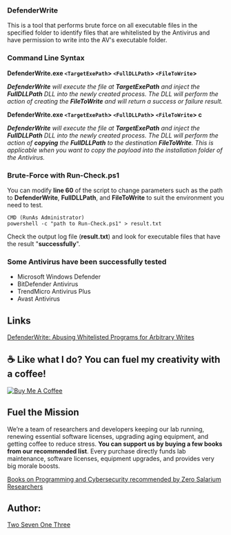 ### DefenderWrite

This is a tool that performs brute force on all executable files in the specified folder to identify files that are whitelisted by the Antivirus and have permission to write into the AV's executable folder.

### Command Line Syntax

**DefenderWrite.exe `<TargetExePath`> `<FullDLLPath`> `<FileToWrite`>**

*__DefenderWrite__ will execute the file at __TargetExePath__ and inject the __FullDLLPath__ DLL into the newly created process.
The DLL will perform the action of creating the __FileToWrite__ and will return a success or failure result.*

**DefenderWrite.exe `<TargetExePath`> `<FullDLLPath`> `<FileToWrite`> c**

*__DefenderWrite__ will execute the file at __TargetExePath__ and inject the __FullDLLPath__ DLL into the newly created process.
The DLL will perform the action of __copying__ the __FullDLLPath__ to the destination __FileToWrite__.
This is applicable when you want to copy the payload into the installation folder of the Antivirus.*

### Brute-Force with Run-Check.ps1

You can modify __line 60__ of the script to change parameters such as the path to __DefenderWrite__, __FullDLLPath__, and __FileToWrite__ to suit the environment you need to test.

```
CMD (RunAs Administrator)
powershell -c "path to Run-Check.ps1" > result.txt
```
Check the output log file (**result.txt**) and look for executable files that have the result "**successfully**".

### Some Antivirus have been successfully tested

- Microsoft Windows Defender
- BitDefender Antivirus
- TrendMicro Antivirus Plus
- Avast Antivirus

## Links

[DefenderWrite: Abusing Whitelisted Programs for Arbitrary Writes](https://www.zerosalarium.com/2025/10/defenderwrite-abusing-whitelisted-programs-arbitrary-write.html)


## ☕ Like what I do? You can fuel my creativity with a coffee!

[![Buy Me A Coffee](https://www.buymeacoffee.com/assets/img/custom_images/orange_img.png)](https://buymeacoffee.com/twosevenonethree)

## Fuel the Mission

We’re a team of researchers and developers keeping our lab running, renewing essential software licenses, upgrading aging equipment, and getting coffee to reduce stress. **You can support us by buying a few books from our recommended list**. Every purchase directly funds lab maintenance, software licenses, equipment upgrades, and provides very big morale boosts.

[Books on Programming and Cybersecurity recommended by Zero Salarium Researchers](https://www.zerosalarium.com/2025/10/books-on-programming-and-cybersecurity-recommended.html)

## Author:

[Two Seven One Three](https://x.com/TwoSevenOneT)
